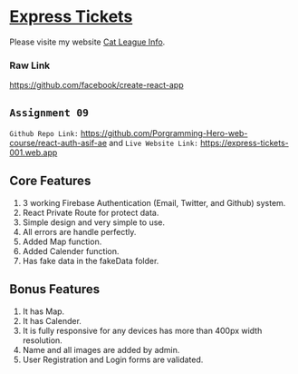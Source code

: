 # [Express Tickets](https://express-tickets-001.web.app)

Please visite my website [Cat League Info](https://github.com/facebook/create-react-app).

### Raw Link
https://github.com/facebook/create-react-app

## `Assignment 09`
`Github Repo Link:`
https://github.com/Porgramming-Hero-web-course/react-auth-asif-ae
and
`Live Website Link:`
https://express-tickets-001.web.app

## Core Features
1. 3 working Firebase Authentication (Email, Twitter, and Github) system.
2. React Private Route for protect data.
3. Simple design and very simple to use.
4. All errors are handle perfectly.
5. Added Map function.
6. Added Calender function.
7. Has fake data in the fakeData folder.

## Bonus Features
1. It has Map.
2. It has Calender.
3. It is fully responsive for any devices has more than 400px width resolution.
4. Name and all images are added by admin.
5. User Registration and Login forms are validated.